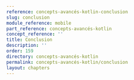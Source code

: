 ```yaml
---
reference: concepts-avancés-kotlin-conclusion
slug: conclusion
module_reference: mobile
part_reference: concepts-avancés-kotlin
concept_reference: ''
title: Conclusion
description: ''
order: 159
directory: concepts-avancés-kotlin
permalink: concepts-avancés-kotlin/conclusion
layout: chapters
---
```

